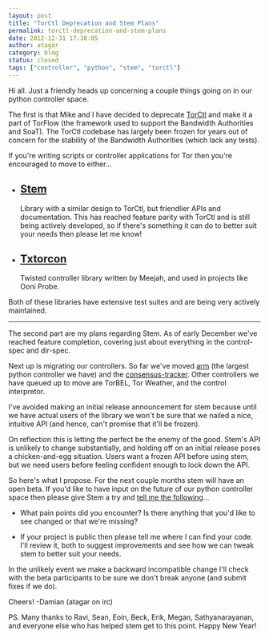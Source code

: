 ```yaml
---
layout: post
title: "TorCtl Deprecation and Stem Plans"
permalink: torctl-deprecation-and-stem-plans
date: 2012-12-31 17:38:05
author: atagar
category: blog
status: closed
tags: ["controller", "python", "stem", "torctl"]
---
```


Hi all. Just a friendly heads up concerning a couple things going on in our python controller space.

The first is that Mike and I have decided to deprecate [TorCtl](https://gitweb.torproject.org/pytorctl.git) and make it a part of TorFlow (the framework used to support the Bandwidth Authorities and SoaT). The TorCtl codebase has largely been frozen for years out of concern for the stability of the Bandwidth Authorities (which lack any tests).

If you're writing scripts or controller applications for Tor then you're encouraged to move to either...

-   [Stem](https://stem.torproject.org/)
    ------------------------------------

    Library with a similar design to TorCtl, but friendlier APIs and documentation. This has reached feature parity with TorCtl and is still being actively developed, so if there's something it can do to better suit your needs then please let me know!

-   [Txtorcon](https://txtorcon.readthedocs.org/)
    ---------------------------------------------

    Twisted controller library written by Meejah, and used in projects like Ooni Probe.

Both of these libraries have extensive test suites and are being very actively maintained.

* * * * *

The second part are my plans regarding Stem. As of early December we've reached feature completion, covering just about everything in the control-spec and dir-spec.

Next up is migrating our controllers. So far we've moved [arm](http://www.atagar.com/arm/) (the largest python controller we have) and the [consensus-tracker](https://gitweb.torproject.org/atagar/tor-utils.git/blob/HEAD:/consensusTracker.py). Other controllers we have queued up to move are TorBEL, Tor Weather, and the control interpretor.

I've avoided making an initial release announcement for stem because until we have actual users of the library we won't be sure that we nailed a nice, intuitive API (and hence, can't promise that it'll be frozen).

On reflection this is letting the perfect be the enemy of the good. Stem's API is unlikely to change substantially, and holding off on an initial release poses a chicken-and-egg situation. Users want a frozen API before using stem, but we need users before feeling confident enough to lock down the API.

So here's what I propose. For the next couple months stem will have an open beta. If you'd like to have input on the future of our python controller space then please give Stem a try and [tell me the following](http://www.atagar.com/contact/)...

-   What pain points did you encounter? Is there anything that you'd like to see changed or that we're missing?

-   If your project is public then please tell me where I can find your code. I'll review it, both to suggest improvements and see how we can tweak stem to better suit your needs.

In the unlikely event we make a backward incompatible change I'll check with the beta participants to be sure we don't break anyone (and submit fixes if we do).

Cheers! -Damian (atagar on irc)

PS. Many thanks to Ravi, Sean, Eoin, Beck, Erik, Megan, Sathyanarayanan, and everyone else who has helped stem get to this point. Happy New Year!
